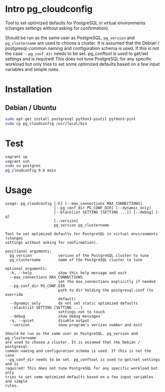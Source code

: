 # Intro pg_cloudconfig
Tool to set optimized defaults for PostgreSQL in virtual environments (changes settings without asking for confirmation).


Should be run as the same user as PostgreSQL.
`pg_version` and `pg_clustername` are used to choose a cluster.
It is assumed that the Debian / postgresql-common naming and
configuration schema is used.
If this is not the case `--pg_conf_dir` needs to be set.
pg_conftool is used to get/set settings and is required!
This does not tune PostgreSQL for any specific workload but only
tries to set some optimized defaults based on a few input variables
and simple rules.

# Installation
## Debian / Ubuntu
```bash
sudo apt-get install postgresql python3-psutil python3-pint
sudo cp pg_cloudconfig /usr/local/bin
```

# Test
```bash
vagrant up
vagrant ssh
sudo su postgres
pg_cloudconfig 9.6 main
```

# Usage
```
usage: pg_cloudconfig [-h] [--max_connections MAX_CONNECTIONS]
                      [--pg_conf_dir PG_CONF_DIR] [--dynamic_only]
                      [--blacklist SETTING [SETTING ...]] [--debug] [-q]
                      [--version]
                      pg_version pg_clustername

Tool to set optimized defaults for PostgreSQL in virtual environments (changes
settings without asking for confirmation).

positional arguments:
  pg_version            version of the PostgreSQL cluster to tune
  pg_clustername        name of the PostgreSQL cluster to tune

optional arguments:
  -h, --help            show this help message and exit
  --max_connections MAX_CONNECTIONS
                        set the max_connections explicitly if needed
  --pg_conf_dir PG_CONF_DIR
                        path to dir holding the postgresql.conf (to override
                        default)
  --dynamic_only        do not set static optimized defaults
  --blacklist SETTING [SETTING ...]
                        settings not to touch
  --debug               show debug messages
  -q, --quiet           disable output
  --version             show program's version number and exit

Should be run as the same user as PostgreSQL. pg_version and pg_clustername
are used to choose a cluster. It is assumed that the Debian / postgresql-
common naming and configuration schema is used. If this is not the case
--pg_conf_dir needs to be set. pg_conftool is used to get/set settings and is
required! This does not tune PostgreSQL for any specific workload but only
tries to set some optimized defaults based on a few input variables and simple
rules.
```
